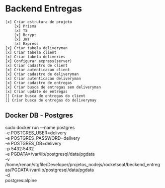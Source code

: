 # Backend Entregas

    [x] Criar estrutura de projeto
        [x] Prisma
        [x] TS
        [x] Bcrypt
        [x] JWT
        [x] Express
    [x] Criar tabela deliveryman
    [x] Criar tabela client
    [x] Criar tabela deliveries
    [x] Configurar express(server)
    [x] Criar cadastro de client
    [x] Criar autenticacao client
    [x] Criar cadastro de deliveryman
    [x] Criar autenticacao deliveryman
    [x] Criar cadastro de entregas
    [x] Criar busca de entregas sem deliveryman
    [x] Criar update de entregas
    [] Criar busca de entregas do client
    [] Criar busca de entregas do deliverymay

## Docker DB - Postgres
   sudo docker run --name postgres \
    -e POSTGRES_USER=delivery \
    -e POSTGRES_PASSWORD=delivery \
    -e POSTGRES_DB=delivery \
    -p 5432:5432 \
    -e PGDATA=/var/lib/postgresql/data/pgdata \
    -v /home/renan/stgfile/Developer/projetos_nodejs/rocketseat/beckend_entregas/PGDATA:/var/lib/postgresql/data/pgdata \
    -d \
    postgres:alpine
